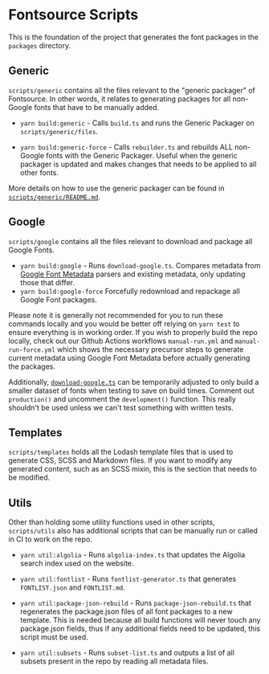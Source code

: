 # Fontsource Scripts

This is the foundation of the project that generates the font packages in the `packages` directory.

## Generic

`scripts/generic` contains all the files relevant to the "generic packager" of Fontsource. In other words, it relates to generating packages for all non-Google fonts that have to be manually added.

- `yarn build:generic` - Calls `build.ts` and runs the Generic Packager on `scripts/generic/files`.

- `yarn build:generic-force` - Calls `rebuilder.ts` and rebuilds ALL non-Google fonts with the Generic Packager. Useful when the generic packager is updated and makes changes that needs to be applied to all other fonts.

More details on how to use the generic packager can be found in [`scripts/generic/README.md`](https://github.com/fontsource/fontsource/blob/main/scripts/generic/README.md).

## Google

`scripts/google` contains all the files relevant to download and package all Google Fonts.

- `yarn build:google` - Runs `download-google.ts`. Compares metadata from [Google Font Metadata](https://github.com/fontsource/google-font-metadata) parsers and existing metadata, only updating those that differ.
- `yarn build:google-force` Forcefully redownload and repackage all Google Font packages.

Please note it is generally not recommended for you to run these commands locally and you would be better off relying on `yarn test` to ensure everything is in working order. If you wish to properly build the repo locally, check out our Github Actions workflows `manual-run.yml` and `manual-run-force.yml` which shows the necessary precursor steps to generate current metadata using Google Font Metadata before actually generating the packages.

Additionally, [`download-google.ts`](https://github.com/fontsource/fontsource/blob/main/scripts/google/download-google.ts#L40) can be temporarily adjusted to only build a smaller dataset of fonts when testing to save on build times. Comment out `production()` and uncomment the `development()` function. This really shouldn't be used unless we can't test something with written tests.

## Templates

`scripts/templates` holds all the Lodash template files that is used to generate CSS, SCSS and Markdown files. If you want to modify any generated content, such as an SCSS mixin, this is the section that needs to be modified.

## Utils

Other than holding some utility functions used in other scripts, `scripts/utils` also has additional scripts that can be manually run or called in CI to work on the repo.

- `yarn util:algolia` - Runs `algolia-index.ts` that updates the Algolia search index used on the website.

- `yarn util:fontlist` - Runs `fontlist-generator.ts` that generates `FONTLIST.json` and `FONTLIST.md`.

- `yarn util:package-json-rebuild` - Runs `package-json-rebuild.ts` that regenerates the package.json files of all font packages to a new template. This is needed because all build functions will never touch any package.json fields, thus if any additional fields need to be updated, this script must be used.

- `yarn util:subsets` - Runs `subset-list.ts` and outputs a list of all subsets present in the repo by reading all metadata files.
